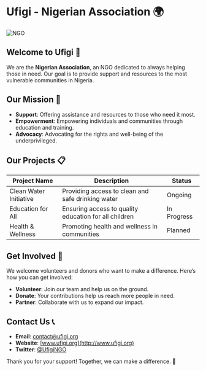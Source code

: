 # Ufigi - Nigerian Association 🌍

![NGO](https://media.giphy.com/media/26xBJu0XMUggzT3cI/giphy.gif)

## Welcome to Ufigi 🤝

We are the **Nigerian Association**, an NGO dedicated to always helping those in need. Our goal is to provide support and resources to the most vulnerable communities in Nigeria.

## Our Mission 🎯

- **Support**: Offering assistance and resources to those who need it most.
- **Empowerment**: Empowering individuals and communities through education and training.
- **Advocacy**: Advocating for the rights and well-being of the underprivileged.

## Our Projects 📋

| Project Name         | Description                                            | Status     |
|----------------------|--------------------------------------------------------|------------|
| Clean Water Initiative | Providing access to clean and safe drinking water      | Ongoing    |
| Education for All    | Ensuring access to quality education for all children  | In Progress|
| Health & Wellness    | Promoting health and wellness in communities           | Planned    |

## Get Involved 🙌

We welcome volunteers and donors who want to make a difference. Here’s how you can get involved:

- **Volunteer**: Join our team and help us on the ground.
- **Donate**: Your contributions help us reach more people in need.
- **Partner**: Collaborate with us to expand our impact.

## Contact Us 📞

- **Email**: contact@ufigi.org
- **Website**: [www.ufigi.org](http://www.ufigi.org)
- **Twitter**: [@UfigiNGO](https://twitter.com/UfigiNGO)

Thank you for your support! Together, we can make a difference. 💚
